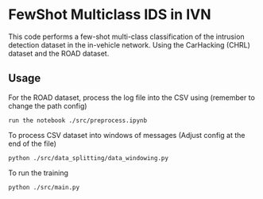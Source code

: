 # FewShot Multiclass IDS in IVN

This code performs a few-shot multi-class classification of the intrusion detection dataset in the in-vehicle network. Using the CarHacking (CHRL) dataset and the ROAD dataset.

## Usage

For the ROAD dataset, process the log file into the CSV using (remember to change the path config)
```
run the notebook ./src/preprocess.ipynb
```

To process CSV dataset into windows of messages (Adjust config at the end of the file)
```
python ./src/data_splitting/data_windowing.py
```

To run the training 

```bash
python ./src/main.py
```
